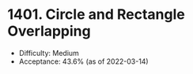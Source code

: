 # 1401. Circle and Rectangle Overlapping
- Difficulty: Medium
- Acceptance: 43.6% (as of 2022-03-14)
